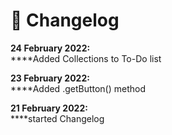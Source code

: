 # 📄 Changelog

**24 February 2022:**\
****Added Collections to To-Do list

**23 February 2022:**\
****Added .getButton() method

**21 February 2022:**\
****started Changelog
